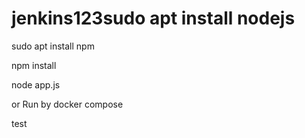 # jenkins123sudo apt install nodejs

sudo apt install npm

npm install

node app.js

or Run by docker compose

test
